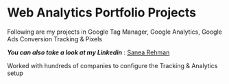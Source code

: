 # Web Analytics Portfolio Projects
Following are my projects in Google Tag Manager, Google Analytics, Google Ads Conversion Tracking & Pixels

_**You can also take a look at my Linkedin**_ : [Sanea Rehman](https://www.linkedin.com/in/saneah-rehman-4a47a3250/)

Worked with hundreds of companies to configure the Tracking &amp; Analytics setup
